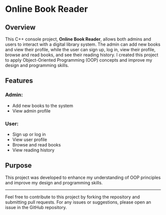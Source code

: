 # Online Book Reader

## Overview
This C++ console project, **Online Book Reader**, allows both admins and users to interact with a digital library system. The admin can add new books and view their profile, while the user can sign up, log in, view their profile, browse and read books, and see their reading history. I created this project to apply Object-Oriented Programming (OOP) concepts and improve my design and programming skills.

## Features

### Admin:
- Add new books to the system
- View admin profile

### User:
- Sign up or log in
- View user profile
- Browse and read books
- View reading history

## Purpose
This project was developed to enhance my understanding of OOP principles and improve my design and programming skills.

---

Feel free to contribute to this project by forking the repository and submitting pull requests. For any issues or suggestions, please open an issue in the GitHub repository.
